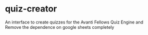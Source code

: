 # quiz-creator
An interface to create quizzes for the Avanti Fellows Quiz Engine and Remove the dependence on google sheets completely
